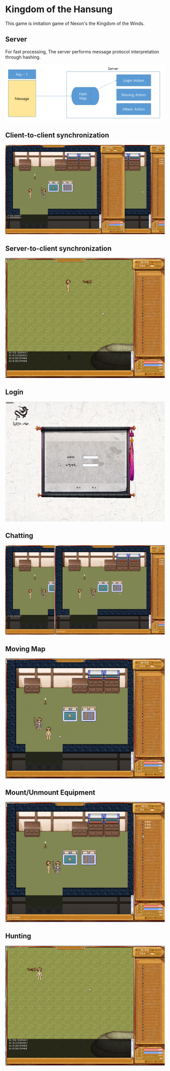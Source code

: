 # Kingdom of the Hansung

This game is imitation game of Nexon's the Kingdom of the Winds.

## Server 

For fast processing, The server performs message protocol interpretation through hashing.

![hashing](./images/hashing.PNG)

## Client-to-client synchronization

![ctcSync](./images/sync.gif)

## Server-to-client synchronization

![stcSync](./images/sync2.gif)

## Login

![login](./images/login.gif)

## Chatting

![chatting](./images/chatting.gif)

## Moving Map

![mapChange](./images/mapChange.gif)

## Mount/Unmount Equipment

![mEquipment](./images/mountEquip.gif)

## Hunting

![hunting](./images/hunting.gif)
